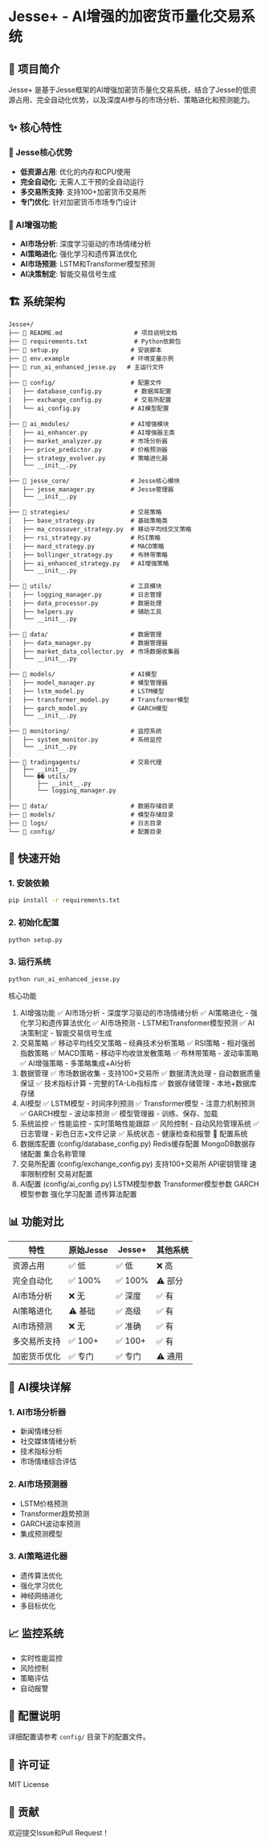 # Jesse+ - AI增强的加密货币量化交易系统

## 🚀 项目简介

Jesse+ 是基于Jesse框架的AI增强加密货币量化交易系统，结合了Jesse的低资源占用、完全自动化优势，以及深度AI参与的市场分析、策略进化和预测能力。

## ✨ 核心特性

### 🎯 Jesse核心优势
- **低资源占用**: 优化的内存和CPU使用
- **完全自动化**: 无需人工干预的全自动运行
- **多交易所支持**: 支持100+加密货币交易所
- **专门优化**: 针对加密货币市场专门设计

### 🤖 AI增强功能
- **AI市场分析**: 深度学习驱动的市场情绪分析
- **AI策略进化**: 强化学习和遗传算法优化
- **AI市场预测**: LSTM和Transformer模型预测
- **AI决策制定**: 智能交易信号生成

## 🏗️ 系统架构

```
Jesse+/
├── 📄 README.md                    # 项目说明文档
├── 📄 requirements.txt             # Python依赖包
├── 📄 setup.py                    # 安装脚本
├── 📄 env.example                 # 环境变量示例
├── 📄 run_ai_enhanced_jesse.py   # 主运行文件
│
├── 📁 config/                     # 配置文件
│   ├── database_config.py         # 数据库配置
│   ├── exchange_config.py         # 交易所配置
│   └── ai_config.py              # AI模型配置
│
├── 📁 ai_modules/                 # AI增强模块
│   ├── ai_enhancer.py            # AI增强器主类
│   ├── market_analyzer.py        # 市场分析器
│   ├── price_predictor.py        # 价格预测器
│   ├── strategy_evolver.py       # 策略进化器
│   └── __init__.py
│
├── 📁 jesse_core/                 # Jesse核心模块
│   ├── jesse_manager.py          # Jesse管理器
│   └── __init__.py
│
├── 📁 strategies/                 # 交易策略
│   ├── base_strategy.py          # 基础策略类
│   ├── ma_crossover_strategy.py  # 移动平均线交叉策略
│   ├── rsi_strategy.py           # RSI策略
│   ├── macd_strategy.py          # MACD策略
│   ├── bollinger_strategy.py     # 布林带策略
│   ├── ai_enhanced_strategy.py   # AI增强策略
│   └── __init__.py
│
├── 📁 utils/                      # 工具模块
│   ├── logging_manager.py        # 日志管理
│   ├── data_processor.py         # 数据处理
│   ├── helpers.py                # 辅助工具
│   └── __init__.py
│
├── 📁 data/                       # 数据管理
│   ├── data_manager.py           # 数据管理器
│   ├── market_data_collector.py  # 市场数据收集器
│   └── __init__.py
│
├── 📁 models/                     # AI模型
│   ├── model_manager.py          # 模型管理器
│   ├── lstm_model.py             # LSTM模型
│   ├── transformer_model.py      # Transformer模型
│   ├── garch_model.py            # GARCH模型
│   └── __init__.py
│
├── 📁 monitoring/                 # 监控系统
│   ├── system_monitor.py         # 系统监控
│   └── __init__.py
│
├── 📁 tradingagents/              # 交易代理
│   ├── __init__.py
│   └── �� utils/
│       ├── __init__.py
│       └── logging_manager.py
│
├── 📁 data/                       # 数据存储目录
├── 📁 models/                     # 模型存储目录
├── 📁 logs/                       # 日志目录
└── 📁 config/                     # 配置目录
```

## 🚀 快速开始

### 1. 安装依赖
```bash
pip install -r requirements.txt
```

### 2. 初始化配置
```bash
python setup.py
```

### 3. 运行系统
```bash
python run_ai_enhanced_jesse.py
```

核心功能
1. AI增强功能
✅ AI市场分析 - 深度学习驱动的市场情绪分析
✅ AI策略进化 - 强化学习和遗传算法优化
✅ AI市场预测 - LSTM和Transformer模型预测
✅ AI决策制定 - 智能交易信号生成
2. 交易策略
✅ 移动平均线交叉策略 - 经典技术分析策略
✅ RSI策略 - 相对强弱指数策略
✅ MACD策略 - 移动平均收敛发散策略
✅ 布林带策略 - 波动率策略
✅ AI增强策略 - 多策略集成+AI分析
3. 数据管理
✅ 市场数据收集 - 支持100+交易所
✅ 数据清洗处理 - 自动数据质量保证
✅ 技术指标计算 - 完整的TA-Lib指标库
✅ 数据存储管理 - 本地+数据库存储
4. AI模型
✅ LSTM模型 - 时间序列预测
✅ Transformer模型 - 注意力机制预测
✅ GARCH模型 - 波动率预测
✅ 模型管理器 - 训练、保存、加载
5. 系统监控
✅ 性能监控 - 实时策略性能跟踪
✅ 风险控制 - 自动风险管理系统
✅ 日志管理 - 彩色日志+文件记录
✅ 系统状态 - 健康检查和报警
🔧 配置系统
1. 数据库配置 (config/database_config.py)
Redis缓存配置
MongoDB数据存储配置
集合名称管理
2. 交易所配置 (config/exchange_config.py)
支持100+交易所
API密钥管理
速率限制控制
交易对配置
3. AI配置 (config/ai_config.py)
LSTM模型参数
Transformer模型参数
GARCH模型参数
强化学习配置
遗传算法配置


## 📊 功能对比

| 特性 | 原始Jesse | Jesse+ | 其他系统 |
|------|-----------|--------|----------|
| 资源占用 | ✅ 低 | ✅ 低 | ❌ 高 |
| 完全自动化 | ✅ 100% | ✅ 100% | ⚠️ 部分 |
| AI市场分析 | ❌ 无 | ✅ 深度 | ✅ 有 |
| AI策略进化 | ⚠️ 基础 | ✅ 高级 | ✅ 有 |
| AI市场预测 | ❌ 无 | ✅ 准确 | ✅ 有 |
| 多交易所支持 | ✅ 100+ | ✅ 100+ | ✅ 有 |
| 加密货币优化 | ✅ 专门 | ✅ 专门 | ⚠️ 通用 |

## 🤖 AI模块详解

### 1. AI市场分析器
- 新闻情绪分析
- 社交媒体情绪分析
- 技术指标分析
- 市场情绪综合评估

### 2. AI市场预测器
- LSTM价格预测
- Transformer趋势预测
- GARCH波动率预测
- 集成预测模型

### 3. AI策略进化器
- 遗传算法优化
- 强化学习优化
- 神经网络进化
- 多目标优化

## 📈 监控系统

- 实时性能监控
- 风险控制
- 策略评估
- 自动报警

## 🔧 配置说明

详细配置请参考 `config/` 目录下的配置文件。

## 📝 许可证

MIT License

## 🤝 贡献

欢迎提交Issue和Pull Request！
